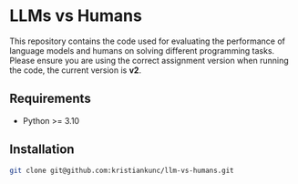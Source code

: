 # LLMs vs Humans

This repository contains the code used for evaluating the performance of language models and humans on solving different programming tasks.
Please ensure you are using the correct assignment version when running the code, the current version is **v2**.


## Requirements
 - Python >= 3.10

## Installation

```bash
git clone git@github.com:kristiankunc/llm-vs-humans.git
```